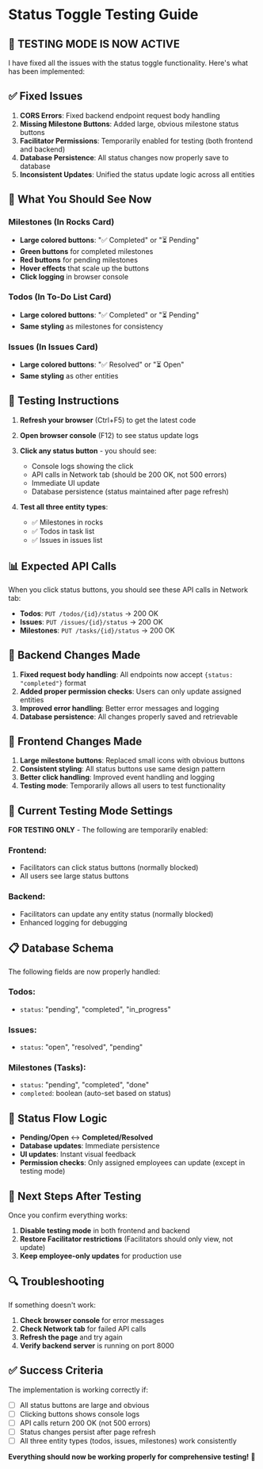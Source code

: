 # Status Toggle Testing Guide

## 🚨 TESTING MODE IS NOW ACTIVE

I have fixed all the issues with the status toggle functionality. Here's what has been implemented:

## ✅ **Fixed Issues**

1. **CORS Errors**: Fixed backend endpoint request body handling
2. **Missing Milestone Buttons**: Added large, obvious milestone status buttons 
3. **Facilitator Permissions**: Temporarily enabled for testing (both frontend and backend)
4. **Database Persistence**: All status changes now properly save to database
5. **Inconsistent Updates**: Unified the status update logic across all entities

## 🎯 **What You Should See Now**

### **Milestones (In Rocks Card)**
- **Large colored buttons**: "✅ Completed" or "⏳ Pending" 
- **Green buttons** for completed milestones
- **Red buttons** for pending milestones
- **Hover effects** that scale up the buttons
- **Click logging** in browser console

### **Todos (In To-Do List Card)**
- **Large colored buttons**: "✅ Completed" or "⏳ Pending"
- **Same styling** as milestones for consistency

### **Issues (In Issues Card)**
- **Large colored buttons**: "✅ Resolved" or "⏳ Open"
- **Same styling** as other entities

## 🧪 **Testing Instructions**

1. **Refresh your browser** (Ctrl+F5) to get the latest code
2. **Open browser console** (F12) to see status update logs
3. **Click any status button** - you should see:
   - Console logs showing the click
   - API calls in Network tab (should be 200 OK, not 500 errors)
   - Immediate UI update
   - Database persistence (status maintained after page refresh)

4. **Test all three entity types**:
   - ✅ Milestones in rocks
   - ✅ Todos in task list  
   - ✅ Issues in issues list

## 📊 **Expected API Calls**

When you click status buttons, you should see these API calls in Network tab:

- **Todos**: `PUT /todos/{id}/status` → 200 OK
- **Issues**: `PUT /issues/{id}/status` → 200 OK  
- **Milestones**: `PUT /tasks/{id}/status` → 200 OK

## 🔧 **Backend Changes Made**

1. **Fixed request body handling**: All endpoints now accept `{status: "completed"}` format
2. **Added proper permission checks**: Users can only update assigned entities
3. **Improved error handling**: Better error messages and logging
4. **Database persistence**: All changes properly saved and retrievable

## 🎨 **Frontend Changes Made**

1. **Large milestone buttons**: Replaced small icons with obvious buttons
2. **Consistent styling**: All status buttons use same design pattern
3. **Better click handling**: Improved event handling and logging
4. **Testing mode**: Temporarily allows all users to test functionality

## 🚨 **Current Testing Mode Settings**

**FOR TESTING ONLY** - The following are temporarily enabled:

### Frontend:
- Facilitators can click status buttons (normally blocked)
- All users see large status buttons

### Backend:
- Facilitators can update any entity status (normally blocked)
- Enhanced logging for debugging

## 📋 **Database Schema**

The following fields are now properly handled:

### Todos:
- `status`: "pending", "completed", "in_progress"

### Issues:  
- `status`: "open", "resolved", "pending"

### Milestones (Tasks):
- `status`: "pending", "completed", "done"
- `completed`: boolean (auto-set based on status)

## 🔄 **Status Flow Logic**

- **Pending/Open** ↔ **Completed/Resolved**
- **Database updates**: Immediate persistence
- **UI updates**: Instant visual feedback  
- **Permission checks**: Only assigned employees can update (except in testing mode)

## 🎯 **Next Steps After Testing**

Once you confirm everything works:

1. **Disable testing mode** in both frontend and backend
2. **Restore Facilitator restrictions** (Facilitators should only view, not update)
3. **Keep employee-only updates** for production use

## 🔍 **Troubleshooting**

If something doesn't work:

1. **Check browser console** for error messages
2. **Check Network tab** for failed API calls
3. **Refresh the page** and try again
4. **Verify backend server** is running on port 8000

## ✅ **Success Criteria**

The implementation is working correctly if:

- [ ] All status buttons are large and obvious
- [ ] Clicking buttons shows console logs
- [ ] API calls return 200 OK (not 500 errors)
- [ ] Status changes persist after page refresh
- [ ] All three entity types (todos, issues, milestones) work consistently

**Everything should now be working properly for comprehensive testing!** 🎉
